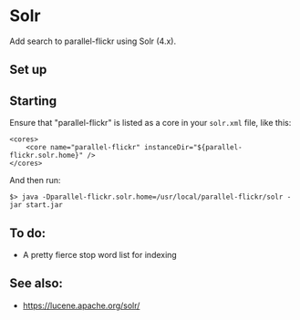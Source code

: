 # Solr

Add search to parallel-flickr using Solr (4.x).

## Set up

## Starting

Ensure that "parallel-flickr" is listed as a core in your `solr.xml` file, like this:

	<cores>
		<core name="parallel-flickr" instanceDir="${parallel-flickr.solr.home}" />
	</cores>

And then run:

	$> java -Dparallel-flickr.solr.home=/usr/local/parallel-flickr/solr -jar start.jar


## To do:

* A pretty fierce stop word list for indexing

## See also:

* https://lucene.apache.org/solr/
